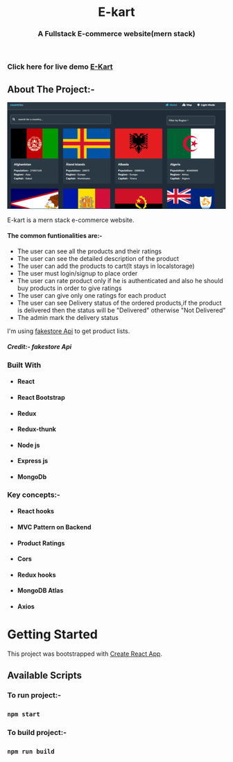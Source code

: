 <!-- PROJECT LOGO -->
<p align="center">

  <h1 align="center">E-kart</h1>

  <h3 align="center">
   A Fullstack E-commerce website(mern stack)
  </h3>
 <br />
 
 ### Click here for live demo   <a href="https://e-kart.netlify.app/">E-Kart</a>

</p>

<!-- ABOUT THE PROJECT -->

## About The Project:-

![Home page](https://raw.githubusercontent.com/Sumukha210/countries/master/public/home-page.png "Ekart home page")

E-kart is a mern stack e-commerce website.

#### The common funtionalities are:-

- The user can see all the products and their ratings
- The user can see the detailed description of the product
- The user can add the products to cart(It stays in localstorage)
- The user must login/signup to place order
- The user can rate product only if he is authenticated and also he should buy products in order to give ratings
- The user can give only one ratings for each product
- The user can see Delivery status of the ordered products,if the product is delivered then the status will be "Delivered" otherwise "Not Delivered"
- The admin mark the delivery status

I'm using [fakestore Api](https://fakestoreapi.com/) to get product lists.

##### Credit:- fakestore Api

### Built With

- #### React
- #### React Bootstrap
- #### Redux
- #### Redux-thunk
- #### Node js
- #### Express js
- #### MongoDb

### Key concepts:-

- #### React hooks
- #### MVC Pattern on Backend
- #### Product Ratings
- #### Cors
- #### Redux hooks
- #### MongoDB Atlas
- #### Axios

<!-- GETTING STARTED -->

# Getting Started

This project was bootstrapped with [Create React App](https://github.com/facebook/create-react-app).

## Available Scripts

### To run project:-

### `npm start`

### To build project:-

### `npm run build`
